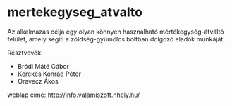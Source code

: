 # mertekegyseg_atvalto

Az alkalmazás célja egy olyan könnyen használható mértékegység-átváltó felület, amely segíti a zöldség-gyümölcs boltban dolgozó eladók munkáját.

Résztvevők:
 - Bródi Máté Gábor
 - Kerekes Konrád Péter
 - Oravecz Ákos

weblap címe: http://info.valamiszoft.nhely.hu/
